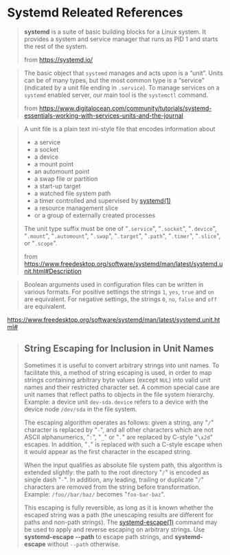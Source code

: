 # Systemd Releated References

> **systemd**  is a suite of basic building blocks for a Linux system. It provides a system and service manager that runs as PID 1 and starts the rest of the system.
>
> from <https://systemd.io/>



> The basic object that `systemd` manages and acts upon is a “unit”. Units can be of many types, but the most common type is a “service” (indicated by a unit file ending in `.service`). To manage services on a `systemd` enabled server, our main tool is the `systemctl` command.
>
> from <https://www.digitalocean.com/community/tutorials/systemd-essentials-working-with-services-units-and-the-journal>



> A unit file is a plain text ini-style file that encodes information about
>
> - a service
> - a socket
> - a device
> - a mount point
> - an automount point
> - a swap file or partition
> - a start-up target
> - a watched file system path
> - a timer controlled and supervised by [systemd(1)](https://www.freedesktop.org/software/systemd/man/latest/systemd.html#)
> - a resource management slice 
> - or a group of externally created processes
>   
> The unit type suffix must be one of "`.service`", "`.socket`", "`.device`", "`.mount`", "`.automount`", "`.swap`", "`.target`", "`.path`", "`.timer`", "`.slice`", or "`.scope`".
>
> from <https://www.freedesktop.org/software/systemd/man/latest/systemd.unit.html#Description>


> Boolean arguments used in configuration files can be written in various formats. For positive settings the strings `1`, `yes`, `true` and `on` are equivalent. For negative settings, the strings `0`, `no`, `false` and `off` are equivalent.



<https://www.freedesktop.org/software/systemd/man/latest/systemd.unit.html#>

> ## String Escaping for Inclusion in Unit Names
>
> Sometimes it is useful to convert arbitrary strings into unit names. To facilitate this, a method of string escaping is used, in order to map strings containing arbitrary byte values (except `NUL`) into valid unit names and their restricted character set. A common special case are unit names that reflect paths to objects in the file system hierarchy. Example: a device unit `dev-sda.device` refers to a device with the device node `/dev/sda` in the file system.
>
> The escaping algorithm operates as follows: given a string, any "`/`" character is replaced by "`-`", and all other characters which are not ASCII alphanumerics, "`:`", "`_`" or "`.`" are replaced by C-style "`\x2d`" escapes. In addition, "`.`" is replaced with such a C-style escape when it would appear as the first character in the escaped string.
>
> When the input qualifies as absolute file system path, this algorithm is extended slightly: the path to the root directory "`/`" is encoded as single dash "`-`". In addition, any leading, trailing or duplicate "`/`" characters are removed from the string before transformation. Example: `/foo//bar/baz/` becomes "`foo-bar-baz`".
>
> This escaping is fully reversible, as long as it is known whether the escaped string was a path (the unescaping results are different for paths and non-path strings). The [systemd-escape(1)](https://www.freedesktop.org/software/systemd/man/latest/systemd-escape.html#) command may be used to apply and reverse escaping on arbitrary strings. Use **systemd-escape --path** to escape path strings, and **systemd-escape** without `--path` otherwise.

